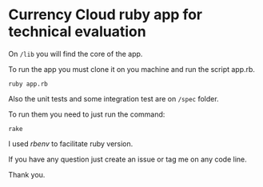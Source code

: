 # Currency Cloud ruby app for technical evaluation

On `/lib` you will find the core of the app.

To run the app you must clone it on you machine and run the script app.rb.

```
ruby app.rb
```

Also the unit tests and some integration test are on `/spec` folder.

To run them you need to just run the command:

```
rake
```

I used *rbenv* to facilitate ruby version.

If you have any question just create an issue or tag me on any code line.

Thank you.
